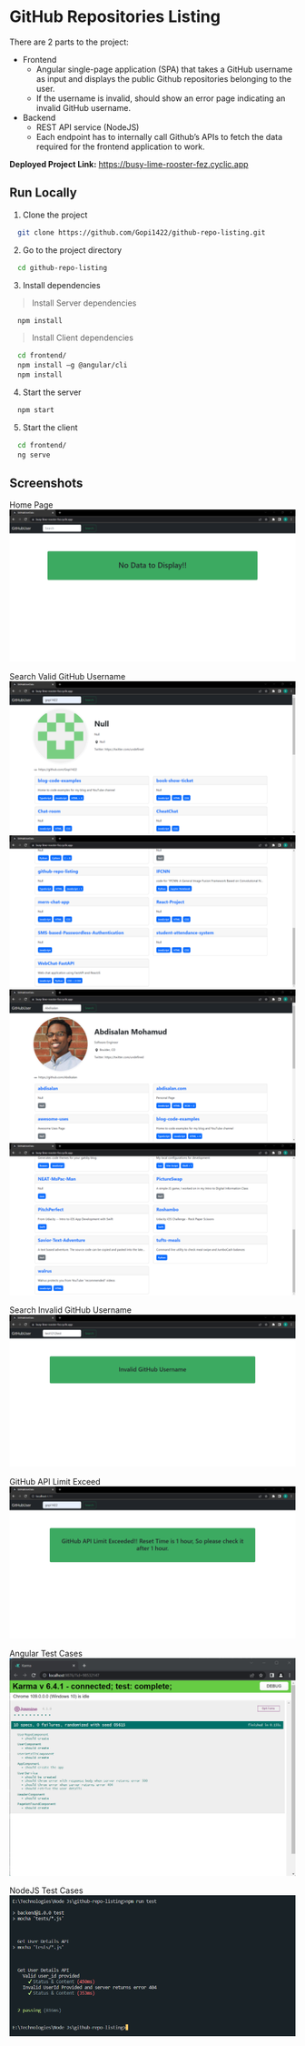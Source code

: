 # GitHub Repositories Listing

There are 2 parts to the project: 

* Frontend 
  * Angular single-page application (SPA) that takes a GitHub username as input and displays the public Github repositories belonging to the user. 
  * If the username is invalid, should show an error page indicating an invalid GitHub username.
* Backend
  * REST API service (NodeJS)
  * Each endpoint has to internally call Github’s APIs to fetch the data required for the frontend application to work.
  
**Deployed Project Link:** https://busy-lime-rooster-fez.cyclic.app


## Run Locally

1. Clone the project

```bash
  git clone https://github.com/Gopi1422/github-repo-listing.git
```

2. Go to the project directory

```bash
  cd github-repo-listing
```

3. Install dependencies

> Install Server dependencies
```bash
  npm install
```

> Install Client dependencies
```bash
  cd frontend/ 
  npm install –g @angular/cli
  npm install
```

4. Start the server

```bash
  npm start
```

5. Start the client

```bash
  cd frontend/
  ng serve
```

## Screenshots

Home Page
![Output-1](https://github.com/Gopi1422/github-repo-listing/blob/c1e1154baebcae62a2002b3334ca2dc48dcfd8bf/screenshots/1.png)

Search Valid GitHub Username
![Output-2](https://github.com/Gopi1422/github-repo-listing/blob/c1e1154baebcae62a2002b3334ca2dc48dcfd8bf/screenshots/2.png)
![Output-3](https://github.com/Gopi1422/github-repo-listing/blob/c1e1154baebcae62a2002b3334ca2dc48dcfd8bf/screenshots/3.png)
![Output-4](https://github.com/Gopi1422/github-repo-listing/blob/c1e1154baebcae62a2002b3334ca2dc48dcfd8bf/screenshots/4.png)
![Output-5](https://github.com/Gopi1422/github-repo-listing/blob/c1e1154baebcae62a2002b3334ca2dc48dcfd8bf/screenshots/5.png)

Search Invalid GitHub Username
![Output-6](https://github.com/Gopi1422/github-repo-listing/blob/c1e1154baebcae62a2002b3334ca2dc48dcfd8bf/screenshots/6.png)

GitHub API Limit Exceed
![Output-7](https://github.com/Gopi1422/github-repo-listing/blob/43ba9e2e902575d63e5089384c71db70de02d333/screenshots/7.png)

Angular Test Cases
![Output-8](https://github.com/Gopi1422/github-repo-listing/blob/7716e0edf22b7e50792a6fafc8ae66bf33b35c80/screenshots/8.png)

NodeJS Test Cases
![Output-9](https://github.com/Gopi1422/github-repo-listing/blob/7716e0edf22b7e50792a6fafc8ae66bf33b35c80/screenshots/9.png)


